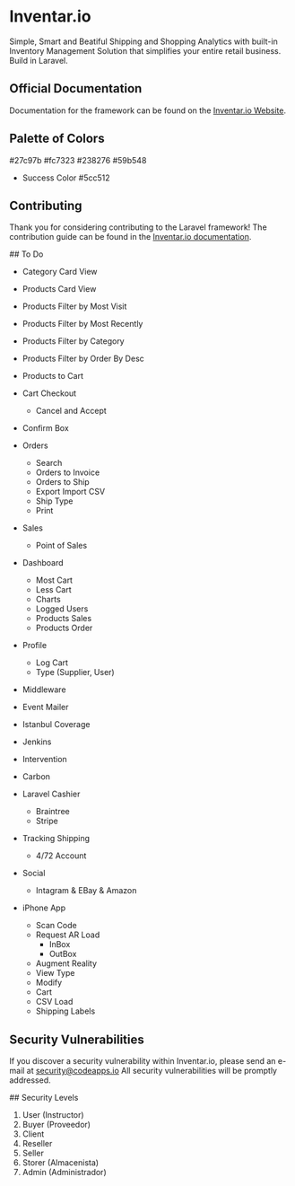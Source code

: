 # Inventar.io

Simple, Smart and Beatiful Shipping and Shopping Analytics with built-in Inventory Management Solution that simplifies your entire retail business. Build in Laravel.

## Official Documentation

Documentation for the framework can be found on the [Inventar.io Website](http://inventar.io/docs).

## Palette of Colors

#27c97b
#fc7323
#238276
#59b548

- Success Color
#5cc512

## Contributing

Thank you for considering contributing to the Laravel framework! The contribution guide can be found in the [Inventar.io documentation](http://inventar.io/docs/contributions).

## To Do

- Category Card View
- Products Card View
- Products Filter by Most Visit
- Products Filter by Most Recently
- Products Filter by Category
- Products Filter by Order By Desc
- Products to Cart
- Cart Checkout
  - Cancel and Accept
- Confirm Box
- Orders
  - Search
  - Orders to Invoice
  - Orders to Ship
  - Export Import CSV
  - Ship Type
  - Print
- Sales
  - Point of Sales
- Dashboard
  - Most Cart
  - Less Cart
  - Charts
  - Logged Users
  - Products Sales
  - Products Order
- Profile
  - Log Cart
  - Type (Supplier, User)
- Middleware
- Event Mailer

- Istanbul Coverage
- Jenkins
- Intervention
- Carbon
- Laravel Cashier
  - Braintree
  - Stripe
- Tracking Shipping
  - 4/72 Account
- Social
  - Intagram & EBay & Amazon
- iPhone App
  - Scan Code
  - Request AR Load
    - InBox
    - OutBox
  - Augment Reality
  - View Type
  - Modify
  - Cart
  - CSV Load
  - Shipping Labels

## Security Vulnerabilities

If you discover a security vulnerability within Inventar.io, please send an e-mail at security@codeapps.io All security vulnerabilities will be promptly addressed.

## Security Levels

1. User (Instructor)
2. Buyer (Proveedor)
3. Client
4. Reseller
5. Seller
6. Storer (Almacenista)
7. Admin (Administrador)
